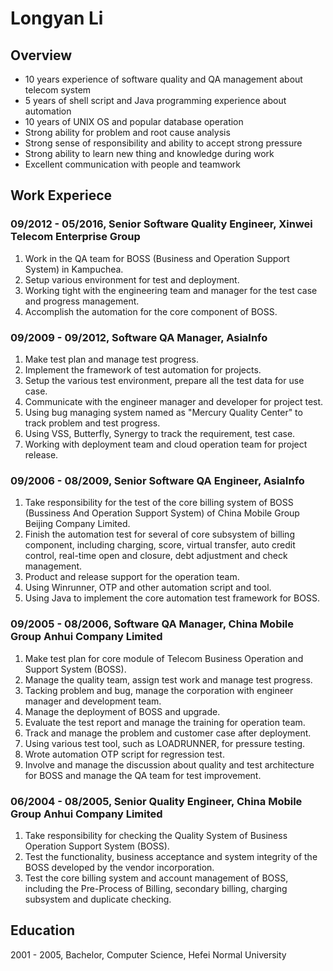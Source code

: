 # Longyan Li

## Overview
- 10 years experience of software quality and QA management about telecom system
- 5 years of shell script and Java programming experience about automation
- 10 years of UNIX OS and popular database operation
- Strong ability for problem and root cause analysis
- Strong sense of responsibility and ability to accept strong pressure
- Strong ability to learn new thing and knowledge during work
- Excellent communication with people and teamwork

## Work Experiece

### 09/2012 - 05/2016, Senior Software Quality Engineer, Xinwei Telecom Enterprise Group

1. Work in the QA team for BOSS (Business and Operation Support System) in Kampuchea.
2. Setup various environment for test and deployment. 
3. Working tight with the engineering team and manager for the test case and progress management. 
4. Accomplish the automation for the core component of BOSS.

### 09/2009 - 09/2012, Software QA Manager, AsiaInfo

1. Make test plan and manage test progress.
2. Implement the framework of test automation for projects.
3. Setup the various test environment, prepare all the test data for use case. 
4. Communicate with the engineer manager and developer for project test.
5. Using bug managing system named as "Mercury Quality Center" to track problem and test progress.
6. Using VSS, Butterfly, Synergy to track the requirement, test case.
7. Working with deployment team and cloud operation team for project release.

### 09/2006 - 08/2009, Senior Software QA Engineer, AsiaInfo

1. Take responsibility for the test of the core billing system of BOSS (Bussiness And Operation Support System) of China Mobile Group Beijing Company Limited. 
2. Finish the automation test for several of core subsystem of billing component,  including charging, score, virtual transfer, auto credit control, real-time open and closure, debt adjustment and check management.
3. Product and release support for the operation team.
4. Using Winrunner, OTP and other automation script and tool.
5. Using Java to implement the core automation test framework for BOSS.

### 09/2005 - 08/2006, Software QA Manager, China Mobile Group Anhui Company Limited

1. Make test plan for core module of Telecom Business Operation and Support System (BOSS).
2. Manage the quality team, assign test work and manage test progress.
3. Tacking problem and bug, manage the corporation with engineer manager and development team.
4. Manage the deployment of BOSS and upgrade. 
5. Evaluate the test report and manage the training for operation team. 
6. Track and manage the problem and customer case after deployment. 
7. Using various test tool, such as LOADRUNNER, for pressure testing. 
8. Wrote automation OTP script for regression test. 
9. Involve and manage the discussion about quality and test architecture for BOSS and manage the QA team for test improvement. 

### 06/2004 - 08/2005, Senior Quality Engineer, China Mobile Group Anhui Company Limited

1. Take responsibility for checking the Quality System of Business Operation Support System (BOSS).
2. Test the functionality, business acceptance and system integrity of the BOSS developed by the vendor incorporation. 
3. Test the core billing system and account management of BOSS, including the Pre-Process of Billing, secondary billing, charging subsystem and duplicate checking.

## Education 
2001 - 2005, Bachelor, Computer Science, Hefei Normal University

